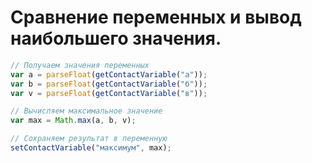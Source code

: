 # Сравнение переменных и вывод наибольшего значения.

```javascript
// Получаем значения переменных
var a = parseFloat(getContactVariable("а"));
var b = parseFloat(getContactVariable("б"));
var v = parseFloat(getContactVariable("в"));

// Вычисляем максимальное значение
var max = Math.max(a, b, v);

// Сохраняем результат в переменную
setContactVariable("максимум", max);

```

